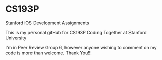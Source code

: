 CS193P
======

Stanford iOS Development Assignments

This is my personal gitHub for CS193P Coding Together at Stanford University

I'm in Peer Review Group 6, however anyone wishing to comment on my code is more than welcome. Thank You!!!
